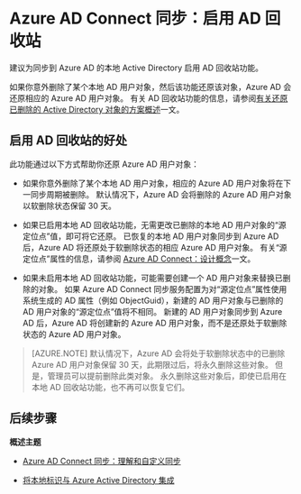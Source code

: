 <properties
    pageTitle="Azure AD Connect 同步：启用 AD 回收站 | Azure"
    description="本主题提供有关使用 Azure AD Connect 的 AD 回收站功能的建议。"
    services="active-directory"
    keywords="AD 回收站, 意外删除, 源定位点"
    documentationcenter=""
    author="cychua"
    manager="femila"
    editor=""
    translationtype="Human Translation" />
<tags
    ms.assetid="afec4207-74f7-4cdd-b13a-574af5223a90"
    ms.service="active-directory"
    ms.workload="identity"
    ms.tgt_pltfrm="na"
    ms.devlang="na"
    ms.topic="article"
    ms.date="04/03/2017"
    wacn.date="05/02/2017"
    ms.author="billmath"
    ms.sourcegitcommit="78da854d58905bc82228bcbff1de0fcfbc12d5ac"
    ms.openlocfilehash="8e0c932c7bc4e260b42e955f89efe06e2a6a804e"
    ms.lasthandoff="04/22/2017" />

# <a name="azure-ad-connect-sync-enable-ad-recycle-bin"></a>Azure AD Connect 同步：启用 AD 回收站
建议为同步到 Azure AD 的本地 Active Directory 启用 AD 回收站功能。 

如果你意外删除了某个本地 AD 用户对象，然后该功能还原该对象，Azure AD 会还原相应的 Azure AD 用户对象。  有关 AD 回收站功能的信息，请参阅[有关还原已删除的 Active Directory 对象的方案概述](https://technet.microsoft.com/zh-cn/library/dd379542.aspx)一文。

## <a name="benefits-of-enabling-the-ad-recycle-bin"></a>启用 AD 回收站的好处
此功能通过以下方式帮助你还原 Azure AD 用户对象：

- 如果你意外删除了某个本地 AD 用户对象，相应的 Azure AD 用户对象将在下一同步周期被删除。 默认情况下，Azure AD 会将删除的 Azure AD 用户对象以软删除状态保留 30 天。

- 如果已启用本地 AD 回收站功能，无需更改已删除的本地 AD 用户对象的“源定位点”值，即可将它还原。 已恢复的本地 AD 用户对象同步到 Azure AD 后，Azure AD 将还原处于软删除状态的相应 Azure AD 用户对象。 有关“源定位点”属性的信息，请参阅 [Azure AD Connect：设计概念](/documentation/articles/active-directory-aadconnect-design-concepts#sourceanchor/)一文。

- 如果未启用本地 AD 回收站功能，可能需要创建一个 AD 用户对象来替换已删除的对象。 如果 Azure AD Connect 同步服务配置为对“源定位点”属性使用系统生成的 AD 属性（例如 ObjectGuid），新建的 AD 用户对象与已删除的 AD 用户对象的“源定位点”值将不相同。 新建的 AD 用户对象同步到 Azure AD 后，Azure AD 将创建新的 Azure AD 用户对象，而不是还原处于软删除状态的 Azure AD 用户对象。

> [AZURE.NOTE]
> 默认情况下，Azure AD 会将处于软删除状态中的已删除 Azure AD 用户对象保留 30 天，此期限过后，将永久删除这些对象。 但是，管理员可以提前删除此类对象。 永久删除这些对象后，即使已启用在本地 AD 回收站功能，也不再可以恢复它们。



## <a name="next-steps"></a>后续步骤
**概述主题**

- [Azure AD Connect 同步：理解和自定义同步](/documentation/articles/active-directory-aadconnectsync-whatis/)

- [将本地标识与 Azure Active Directory 集成](/documentation/articles/active-directory-aadconnect/)

